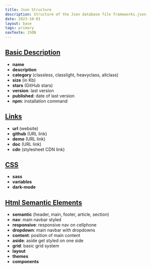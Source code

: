 ```yaml
---
title: Json Structure
description: Structure of the Json database file frameworks.json
date: 2023-10-01
layout: base
tags: primary
navTexte: JSON
---
```

## [Basic Description](/presentation/description/)
- **name**
- **description**
- **category** (classless, classlight, heavyclass, allclass)
- **size** (in Kb)
- **stars** (GitHub stars)
- **version**: last version
- **published**: date of last version
- **npm**: installation command

## [Links](/presentation/links/)
- **url** (website)
- **github** (URL link)
- **demo** (URL link)
- **doc** (URL link)
- **cdn** (stylesheet CDN link)

## [CSS](/presentation/css/)
- **sass**
- **variables**
- **dark-mode**

## [Html Semantic Elements](/presentation/semantic/)
- **semantic** (header, main, footer, article, section)
- **nav**: main navbar styled
- **responsive**: responsive nav on cellphone
- **dropdown**: main navbar with dropdowns
- **content**: position of main content
- **aside**: aside get styled on one side
- **grid**: basic grid system
- **layout**
- **themes**
- **components**